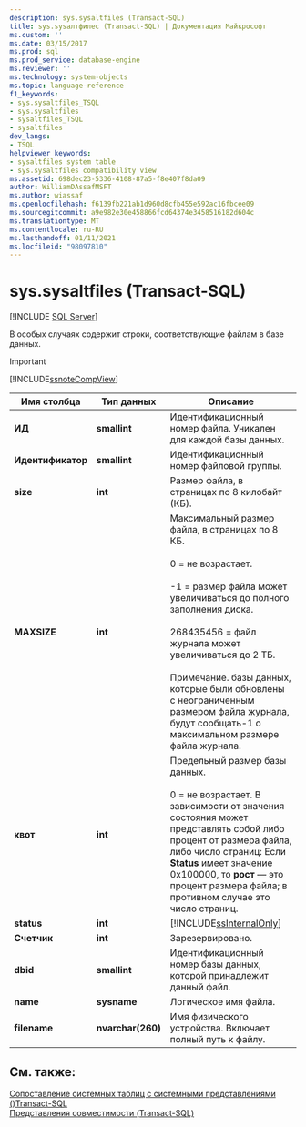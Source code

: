 ```yaml
---
description: sys.sysaltfiles (Transact-SQL)
title: sys.sysалтфилес (Transact-SQL) | Документация Майкрософт
ms.custom: ''
ms.date: 03/15/2017
ms.prod: sql
ms.prod_service: database-engine
ms.reviewer: ''
ms.technology: system-objects
ms.topic: language-reference
f1_keywords:
- sys.sysaltfiles_TSQL
- sys.sysaltfiles
- sysaltfiles_TSQL
- sysaltfiles
dev_langs:
- TSQL
helpviewer_keywords:
- sysaltfiles system table
- sys.sysaltfiles compatibility view
ms.assetid: 698dec23-5336-4108-87a5-f8e407f8da09
author: WilliamDAssafMSFT
ms.author: wiassaf
ms.openlocfilehash: f6139fb221ab1d960d8cfb455e592ac16fbcee09
ms.sourcegitcommit: a9e982e30e458866fcd64374e3458516182d604c
ms.translationtype: MT
ms.contentlocale: ru-RU
ms.lasthandoff: 01/11/2021
ms.locfileid: "98097810"
---
```

# <a name="syssysaltfiles-transact-sql"></a>sys.sysaltfiles (Transact-SQL)
[!INCLUDE [SQL Server](../../includes/applies-to-version/sqlserver.md)]

  В особых случаях содержит строки, соответствующие файлам в базе данных.  
  
> [!IMPORTANT]  
>  [!INCLUDE[ssnoteCompView](../../includes/ssnotecompview-md.md)]  
  
|Имя столбца|Тип данных|Описание|  
|-----------------|---------------|-----------------|  
|**ИД**|**smallint**|Идентификационный номер файла. Уникален для каждой базы данных.|  
|**Идентификатор**|**smallint**|Идентификационный номер файловой группы.|  
|**size**|**int**|Размер файла, в страницах по 8 килобайт (КБ).|  
|**MAXSIZE**|**int**|Максимальный размер файла, в страницах по 8 КБ.<br /><br /> 0 = не возрастает.<br /><br /> -1 = размер файла может увеличиваться до полного заполнения диска.<br /><br /> 268435456 = файл журнала может увеличиваться до 2 ТБ.<br /><br /> Примечание. базы данных, которые были обновлены с неограниченным размером файла журнала, будут сообщать-1 о максимальном размере файла журнала.|  
|**квот**|**int**|Предельный размер базы данных.<br /><br /> 0 = не возрастает. В зависимости от значения состояния может представлять собой либо процент от размера файла, либо число страниц: Если **Status** имеет значение 0x100000, то **рост** — это процент размера файла; в противном случае это число страниц.|  
|**status**|**int**|[!INCLUDE[ssInternalOnly](../../includes/ssinternalonly-md.md)]|  
|**Счетчик**|**int**|Зарезервировано.|  
|**dbid**|**smallint**|Идентификационный номер базы данных, которой принадлежит данный файл.|  
|**name**|**sysname**|Логическое имя файла.|  
|**filename**|**nvarchar(260)**|Имя физического устройства. Включает полный путь к файлу.|  
  
## <a name="see-also"></a>См. также:  
 [Сопоставление системных таблиц с системными представлениями &#40;&#41;Transact-SQL ](../../relational-databases/system-tables/mapping-system-tables-to-system-views-transact-sql.md)   
 [Представления совместимости (Transact-SQL)](~/relational-databases/system-compatibility-views/system-compatibility-views-transact-sql.md)  
  
  
